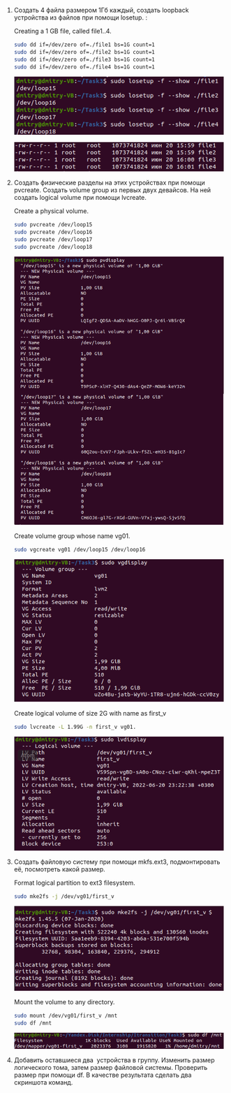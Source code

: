 1. Создать 4 файла размером 1Гб каждый, создать loopback устройства из файлов при помощи losetup. :
    
    Creating a 1 GB file, called file1..4.
    
    ```sh
    sudo dd if=/dev/zero of=./file1 bs=1G count=1
    sudo dd if=/dev/zero of=./file2 bs=1G count=1
    sudo dd if=/dev/zero of=./file3 bs=1G count=1
    sudo dd if=/dev/zero of=./file4 bs=1G count=1
    ```
    <p align="left">
    <a href="https://github.com/dbandarovich/LVM/blob/main/images/losetup.png">
      <img src="images/losetup.png">
    </a>
    <p align="left">
    
    <p align="left">
    <a href="https://github.com/dbandarovich/LVM/blob/main/images/files.PNG">
      <img src="images/files.PNG">
    </a>
    <p align="left">
  
        
2. Создать физические разделы на этих устройствах при помощи pvcreate. Создать volume group из первых двух девайсов. На ней создать logical volume при помощи lvcreate. 
    
    Create a physical volume.    
        
    ```sh
    sudo pvcreate /dev/loop15
    sudo pvcreate /dev/loop16
    sudo pvcreate /dev/loop17
    sudo pvcreate /dev/loop18
    ```
    <p align="left">
    <a href="https://github.com/dbandarovich/LVM/blob/main/images/new_volumes.png">
      <img src="images/new_volumes.png">
    </a>
    <p align="left">   
      
    Create volume group whose name vg01.
        
    ```sh
    sudo vgcreate vg01 /dev/loop15 /dev/loop16 
    ```
        
    <p align="left">
    <a href="https://github.com/dbandarovich/LVM/blob/main/images/group01.png">
      <img src="images/group01.png">
    </a>
    <p align="left"> 
          
    Create logical volume of size 2G with name as first_v
        
    ```sh
    sudo lvcreate -L 1.99G -n first_v vg01. 
    ```

    <p align="left">
    <a href="https://github.com/dbandarovich/LVM/blob/main/images/lvdisplay.png">
      <img src="images/lvdisplay.png">
    </a>
    <p align="left">         
      
3. Создать файловую систему при помощи mkfs.ext3, подмонтировать её, посмотреть какой размер. 
        
    Format logical partition to ext3 filesystem.
        
    ```sh
    sudo mke2fs -j /dev/vg01/first_v 
    ```    
    <p align="left">
    <a href="https://github.com/dbandarovich/LVM/blob/main/images/mke2fs.png">
      <img src="images/mke2fs.png">
    </a>
    <p align="left">       
        
    Mount the volume to any directory.
        
    ```sh
    sudo mount /dev/vg01/first_v /mnt
    sudo df /mnt
    ```    

    <p align="left">
    <a href="https://github.com/dbandarovich/LVM/blob/main/images/lvscan.png">
      <img src="images/lvscan.png">
    </a>
    <p align="left">        
        
  4. Добавить оставшиеся два  устройства в группу. Изменить размер логического тома, затем размер файловой системы. Проверить размер при помощи df. В качестве результата сделать два скриншота команд.
        
        
